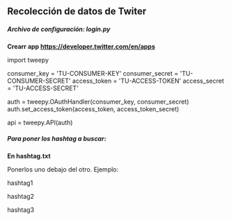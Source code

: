 <h2>Recolección de datos de Twiter</h2>

<h5>Archivo de configuración: login.py</h5>
<b>Crearr app <a href="https://developer.twitter.com/en/apps">https://developer.twitter.com/en/apps</a></b>
<p>
import tweepy

consumer_key = 'TU-CONSUMER-KEY'
consumer_secret = 'TU-CONSUMER-SECRET'
access_token = 'TU-ACCESS-TOKEN'
access_secret = 'TU-ACCESS-SECRET'

auth = tweepy.OAuthHandler(consumer_key, consumer_secret)
auth.set_access_token(access_token, access_token_secret)

api = tweepy.API(auth)
</p>

<h5>Para poner los hashtag a buscar:</h5>
<b>En hashtag.txt</b>
<p>Ponerlos uno debajo del otro. Ejemplo:</p>
<p>hashtag1</p>
<p>hashtag2</p>
<p>hashtag3</p>
